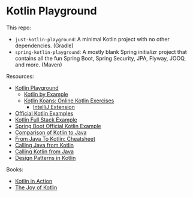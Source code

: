 # Kotlin Playground

This repo:
* `just-kotlin-playground`: A minimal Kotlin project with no other dependencies. (Gradle)
* `spring-kotlin-playground`: A mostly blank Spring initializr project that contains all the fun Spring Boot, Spring Security, JPA, Flyway, JOOQ, and more. (Maven)

Resources:
* [Kotlin Playground](https://play.kotlinlang.org/)
  * [Kotlin by Example](https://play.kotlinlang.org/byExample/overview)
  * [Kotlin Koans: Online Kotlin Exercises](https://play.kotlinlang.org/koans/overview)
    * [IntelliJ Extension](https://www.jetbrains.com/help/education/learner-start-guide.html?section=Kotlin%20Koans#28d5a6bf)
* [Official Kotlin Examples](https://github.com/Kotlin/kotlin-examples)
* [Kotlin Full Stack Example](https://github.com/Kotlin/kotlin-fullstack-sample)
* [Spring Boot Official Kotlin Example](https://spring.io/guides/tutorials/spring-boot-kotlin/)
* [Comparison of Kotlin to Java](https://kotlinlang.org/docs/reference/comparison-to-java.html)
* [From Java To Kotlin: Cheatsheet](https://github.com/MindorksOpenSource/from-java-to-kotlin)
* [Calling Java from Kotlin](https://kotlinlang.org/docs/reference/java-interop.html)
* [Calling Kotlin from Java](https://kotlinlang.org/docs/reference/java-to-kotlin-interop.html)
* [Design Patterns in Kotlin](https://github.com/dbacinski/Design-Patterns-In-Kotlin)

Books:
* [Kotlin in Action](https://drive.google.com/open?id=1Vw7c8MGG1wcz-Msj68t2fR8RF8IfXP_A)
* [The Joy of Kotlin](https://drive.google.com/open?id=16ZaeJdp37J5ASEPDmNGKstHMi4tyQJKG)
